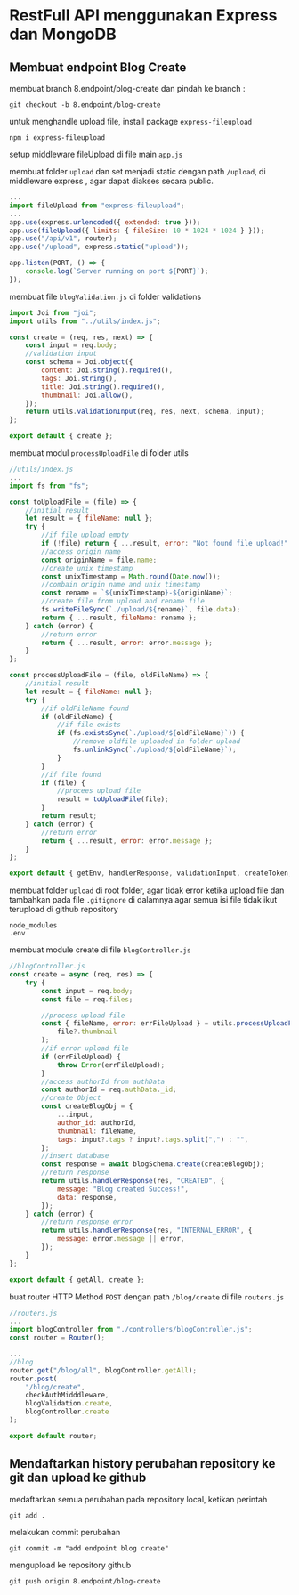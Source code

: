 # RestFull API menggunakan Express dan MongoDB

## Membuat endpoint Blog Create

membuat branch 8.endpoint/blog-create dan pindah ke branch :

```console
git checkout -b 8.endpoint/blog-create
```

untuk menghandle upload file, install package `express-fileupload`

```console
npm i express-fileupload
```

setup middleware fileUpload di file main `app.js`

membuat folder `upload` dan set menjadi static dengan path `/upload`, di middleware express , agar dapat diakses secara public.

```js
...
import fileUpload from "express-fileupload";
...
app.use(express.urlencoded({ extended: true }));
app.use(fileUpload({ limits: { fileSize: 10 * 1024 * 1024 } }));
app.use("/api/v1", router);
app.use("/upload", express.static("upload"));

app.listen(PORT, () => {
    console.log(`Server running on port ${PORT}`);
});
```

membuat file `blogValidation.js` di folder validations

```js
import Joi from "joi";
import utils from "../utils/index.js";

const create = (req, res, next) => {
    const input = req.body;
    //validation input
    const schema = Joi.object({
        content: Joi.string().required(),
        tags: Joi.string(),
        title: Joi.string().required(),
        thumbnail: Joi.allow(),
    });
    return utils.validationInput(req, res, next, schema, input);
};

export default { create };
```

membuat modul `processUploadFile` di folder utils

```js
//utils/index.js
...
import fs from "fs";

const toUploadFile = (file) => {
    //initial result
    let result = { fileName: null };
    try {
        //if file upload empty
        if (!file) return { ...result, error: "Not found file upload!" };
        //access origin name
        const originName = file.name;
        //create unix timestamp
        const unixTimestamp = Math.round(Date.now());
        //combain origin name and unix timestamp
        const rename = `${unixTimestamp}-${originName}`;
        //create file from upload and rename file
        fs.writeFileSync(`./upload/${rename}`, file.data);
        return { ...result, fileName: rename };
    } catch (error) {
        //return error
        return { ...result, error: error.message };
    }
};

const processUploadFile = (file, oldFileName) => {
    //initial result
    let result = { fileName: null };
    try {
        //if oldFileName found
        if (oldFileName) {
            //if file exists
            if (fs.existsSync(`./upload/${oldFileName}`)) {
                //remove oldfile uploaded in folder upload
                fs.unlinkSync(`./upload/${oldFileName}`);
            }
        }
        //if file found
        if (file) {
            //procees upload file
            result = toUploadFile(file);
        }
        return result;
    } catch (error) {
        //return error
        return { ...result, error: error.message };
    }
};

export default { getEnv, handlerResponse, validationInput, createToken, processUploadFile };
```

membuat folder `upload` di root folder, agar tidak error ketika upload file dan tambahkan pada file `.gitignore` di dalamnya agar semua isi file tidak ikut terupload di github repository

```console
node_modules
.env
```

membuat module create di file `blogController.js`

```js
//blogController.js
const create = async (req, res) => {
    try {
        const input = req.body;
        const file = req.files;

        //process upload file
        const { fileName, error: errFileUpload } = utils.processUploadFile(
            file?.thumbnail
        );
        //if error upload file
        if (errFileUpload) {
            throw Error(errFileUpload);
        }
        //access authorId from authData
        const authorId = req.authData._id;
        //create Object
        const createBlogObj = {
            ...input,
            author_id: authorId,
            thumbnail: fileName,
            tags: input?.tags ? input?.tags.split(",") : "",
        };
        //insert database
        const response = await blogSchema.create(createBlogObj);
        //return response
        return utils.handlerResponse(res, "CREATED", {
            message: "Blog created Success!",
            data: response,
        });
    } catch (error) {
        //return response error
        return utils.handlerResponse(res, "INTERNAL_ERROR", {
            message: error.message || error,
        });
    }
};

export default { getAll, create };
```

buat router HTTP Method `POST` dengan path `/blog/create` di file `routers.js`

```js
//routers.js
...
import blogController from "./controllers/blogController.js";
const router = Router();

...
//blog
router.get("/blog/all", blogController.getAll);
router.post(
    "/blog/create",
    checkAuthMidddleware,
    blogValidation.create,
    blogController.create
);

export default router;
```

## Mendaftarkan history perubahan repository ke git dan upload ke github

medaftarkan semua perubahan pada repository local, ketikan perintah

```console
git add .
```

melakukan commit perubahan

```console
git commit -m "add endpoint blog create"
```

mengupload ke repository github

```console
git push origin 8.endpoint/blog-create
```
